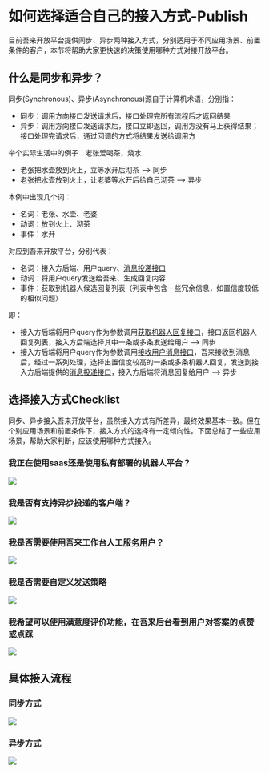 # 如何选择适合自己的接入方式-Publish
目前吾来开放平台提供同步、异步两种接入方式，分别适用于不同应用场景、前置条件的客户，本节将帮助大家更快速的决策使用哪种方式对接开放平台。  

## 什么是同步和异步？
同步(Synchronous)、异步(Asynchronous)源自于计算机术语，分别指：  
- 同步：调用方向接口发送请求后，接口处理完所有流程后才返回结果  
- 异步：调用方向接口发送请求后，接口立即返回，调用方没有马上获得结果；接口处理完请求后，通过回调的方式将结果发送给调用方  

举个实际生活中的例子：老张爱喝茶，烧水    
- 老张把水壶放到火上，立等水开后沏茶 --> 同步  
- 老张把水壶放到火上，让老婆等水开后给自己沏茶 --> 异步  

本例中出现几个词：  
- 名词：老张、水壶、老婆  
- 动词：放到火上、沏茶  
- 事件：水开  

对应到吾来开放平台，分别代表：  
- 名词：接入方后端、用户query、[消息投递接口](http://openapi.wul.ai/1.3.0/docs#operation/CallbackMessage)
- 动词：将用户query发送给吾来、生成回复内容  
- 事件：获取到机器人候选回复列表（列表中包含一些冗余信息，如置信度较低的相似问题）

即：  
- 接入方后端将用户query作为参数调用[获取机器人回复接口](http://openapi.wul.ai/1.3.0/docs#operation/GetBotResponse)，接口返回机器人回复列表，接入方后端选择其中一条或多条发送给用户 --> 同步  
- 接入方后端将用户query作为参数调用[接收用户消息接口](http://openapi.wul.ai/1.3.0/docs#operation/ReceiveMessage)，吾来接收到消息后，经过一系列处理，选择出置信度较高的一条或多条机器人回复，发送到接入方后端提供的[消息投递接口](http://openapi.wul.ai/1.3.0/docs#operation/CallbackMessage)，接入方后端将消息回复给用户 --> 异步  


## 选择接入方式Checklist
同步、异步接入吾来开放平台，虽然接入方式有所差异，最终效果基本一致。但在个别应用场景和前置条件下，接入方式的选择有一定倾向性。下面总结了一些应用场景，帮助大家判断，应该使用哪种方式接入。 

### 我正在使用saas还是使用私有部署的机器人平台？ 
![](https://laiye-im-saas.oss-cn-beijing.aliyuncs.com/15331909146172.jpg)


### 我是否有支持异步投递的客户端？   
![](https://laiye-im-saas.oss-cn-beijing.aliyuncs.com/15331909791565.jpg)


### 我是否需要使用吾来工作台人工服务用户？    
![](https://laiye-im-saas.oss-cn-beijing.aliyuncs.com/mweb/15331909994849.jpg)


### 我是否需要自定义发送策略  
![](https://laiye-im-saas.oss-cn-beijing.aliyuncs.com/mweb/15331910191111.jpg)


### 我希望可以使用满意度评价功能，在吾来后台看到用户对答案的点赞或点踩  
![](https://laiye-im-saas.oss-cn-beijing.aliyuncs.com/mweb/15331910333799.jpg)


## 具体接入流程

### 同步方式
![](https://laiye-im-saas.oss-cn-beijing.aliyuncs.com/mweb/15329676556009.png)

### 异步方式
![](https://laiye-im-saas.oss-cn-beijing.aliyuncs.com/mweb/15329676754301.png)

